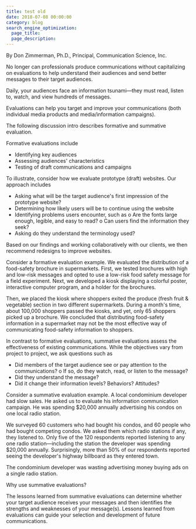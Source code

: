 ```yaml
---
title: test old
date: 2018-07-08 00:00:00
category: blog
search_engine_optimization:
  page_title:
  page_description:
---
```


By Don Zimmerman, Ph.D., Principal, Communication Science, Inc.

No longer can professionals produce communications without capitalizing on evaluations to help understand their audiences and send better messages to their target audiences.

Daily, your audiences face an information tsunami—they must read, listen to, watch, and view hundreds of messages.

Evaluations can help you target and improve your communications (both individual media products and media/information campaigns).

The following discussion intro describes formative and summative evaluation.

Formative evaluations include

* Identifying key audiences
* Assessing audiences' characteristics
* Testing of draft communications and campaigns

To illustrate, consider how we evaluate prototype (draft) websites. Our approach includes

* Asking what will be the target audience's first impression of the prototype website?
* Determining how likely users will be to continue using the website
* Identifying problems users encounter, such as o Are the fonts large enough, legible, and easy to read? o Can users find the information they seek?
* Asking do they understand the terminology used?

Based on our findings and working collaboratively with our clients, we then recommend redesigns to improve websites.

Consider a formative evaluation example. We evaluated the distribution of a food-safety brochure in supermarkets. First, we tested brochures with high and low-risk messages and opted to use a low-risk food safety message for a field experiment. Next, we developed a kiosk displaying a colorful poster, interactive computer program, and a holder for the brochures.

Then, we placed the kiosk where shoppers exited the produce (fresh fruit & vegetable) section in two different supermarkets. During a month's time, about 100,000 shoppers passed the kiosks, and yet, only 65 shoppers picked up a brochure. We concluded that distributing food-safety information in a supermarket may not be the most effective way of communicating food-safety information to shoppers.

In contrast to formative evaluations, summative evaluations assess the effectiveness of existing communications. While the objectives vary from project to project, we ask questions such as

* Did members of the target audience see or pay attention to the communications? o If so, do they watch, read, or listen to the message?
* Did they understand the message?
* Did it change their information levels? Behaviors? Attitudes?

Consider a summative evaluation example. A local condominium developer had slow sales. He asked us to evaluate his information communication campaign. He was spending $20,000 annually advertising his condos on one local radio station.

We surveyed 60 customers who had bought his condos, and 60 people who had bought competing condos. We asked them which radio stations if any, they listened to. Only five of the 120 respondents reported listening to any one radio station—including the station the developer was spending $20,000 annually. Surprisingly, more than 50% of our respondents reported seeing the developer's highway billboard as they entered town.

The condominium developer was wasting advertising money buying ads on a single radio station.

Why use summative evaluations?

The lessons learned from summative evaluations can determine whether your target audience receives your messages and then identifies the strengths and weaknesses of your message(s). Lessons learned from evaluations can guide your selection and development of future communications.